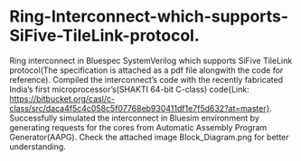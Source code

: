 # Ring-Interconnect-which-supports-SiFive-TileLink-protocol.

Ring interconnect in Bluespec SystemVerilog which supports SiFive TileLink protocol(The specification is attached as a pdf file alongwith the code for reference). Compiled the interconnect’s code with the recently fabricated India’s first microprocessor’s(SHAKTI 64-bit C-class) code{Link: https://bitbucket.org/casl/c-class/src/daca4f5c4c058c5f07768eb930411df1e7f5d632?at=master}. Successfully simulated the interconnect in Bluesim environment by generating requests for the cores from Automatic Assembly Program Generator(AAPG). Check the attached image Block_Diagram.png for better understanding.
